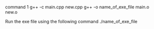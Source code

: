 command 1
g++ -c main.cpp new.cpp
g++ -o name_of_exe_file main.o new.o

Run the exe file using the following command
./name_of_exe_file
